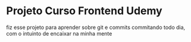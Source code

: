 # Projeto Curso Frontend Udemy
fiz esse projeto para aprender sobre git e commits
commitando todo dia, com o intuinto de encaixar na minha mente 
